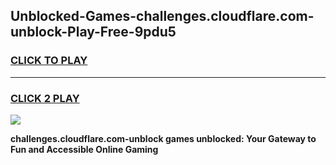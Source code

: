 
## Unblocked-Games-challenges.cloudflare.com-unblock-Play-Free-9pdu5
<h3>
<a href="https://premium76.site?title=challenges.cloudflare.com-unblock&ref=18A1">CLICK TO PLAY</a></h3>
<hr>

<h3>
<a href="https://premium76.site?title=challenges.cloudflare.com-unblock&ref=18A1">CLICK 2 PLAY</a>
  
</h3>

<a href="https://premium76.site?title=challenges.cloudflare.com-unblock&ref=18A1"><img src="https://clearcache.store/games.png"></a>


**challenges.cloudflare.com-unblock games unblocked: Your Gateway to Fun and Accessible Online Gaming**
